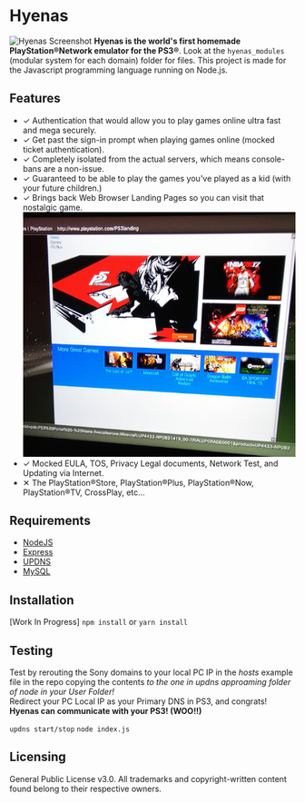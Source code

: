 # Hyenas

![Hyenas Screenshot](Screenshot.png?raw=true)
**Hyenas is the world's first homemade PlayStation®Network emulator for the PS3®**. Look at the `hyenas_modules` (modular system for each domain) folder for files. This project is made for the Javascript programming language running on Node.js.

## Features

- ✓ Authentication that would allow you to play games online ultra fast and mega securely.
- ✓ Get past the sign-in prompt when playing games online (mocked ticket authentication).
- ✓ Completely isolated from the actual servers, which means console-bans are a non-issue.
- ✓ Guaranteed to be able to play the games you've played as a kid (with your future children.)
- ✓ Brings back Web Browser Landing Pages so you can visit that nostalgic game.
![Landing Pages](Example2.png?raw=true)
- ✓ Mocked EULA, TOS, Privacy Legal documents, Network Test, and Updating via Internet.
- ✕ The PlayStation®Store, PlayStation®Plus, PlayStation®Now, PlayStation®TV, CrossPlay, etc…

## Requirements
* [NodeJS](https://nodejs.org)
* [Express](https://www.npmjs.com/package/express)
* [UPDNS](https://www.npmjs.com/package/updns)
* [MySQL](https://www.mysql.com/downloads/)

## Installation
[Work In Progress]
`npm install` or `yarn install`

## Testing

Test by rerouting the Sony domains to your local PC IP in the *hosts* example file in the repo copying the contents *to the one in updns approaming folder of node in your User Folder!*  
Redirect your PC Local IP as your Primary DNS in PS3, and congrats! **Hyenas can communicate with your PS3! (WOO!!)**

`updns start/stop`
`node index.js`

## Licensing

General Public License v3.0. All trademarks and copyright-written content found belong to their respective owners.